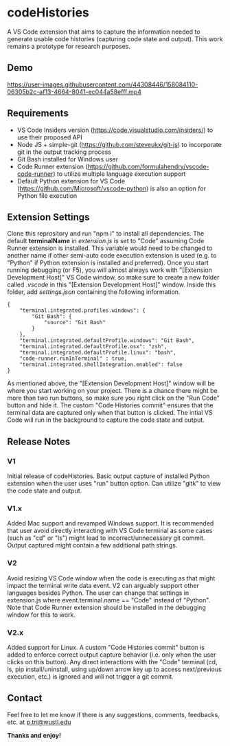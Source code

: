 # codeHistories

A VS Code extension that aims to capture the information needed to generate usable code histories (capturing code state and output). This work remains a prototype for research purposes.

## Demo

https://user-images.githubusercontent.com/44308446/158084110-06305b2c-af13-4664-8041-ec044a58efff.mp4

## Requirements

* VS Code Insiders version (https://code.visualstudio.com/insiders/) to use their proposed API
* Node JS + simple-git (https://github.com/steveukx/git-js) to incorporate git in the output tracking process
* Git Bash installed for Windows user
* Code Runner extension (https://github.com/formulahendry/vscode-code-runner) to utilize multiple language execution support
* Default Python extension for VS Code (https://github.com/Microsoft/vscode-python) is also an option for Python file execution

## Extension Settings

Clone this reprository and run "npm i" to install all dependencies. The default **terminalName** in *extension.js* is set to "Code" assuming Code Runner extension is installed. This variable would need to be changed to another name if other semi-auto code execution extension is used (e.g. to "Python" if Python extension is installed and preferred). Once you start running debugging (or F5), you will almost always work with "[Extension Development Host]" VS Code window, so make sure to create a new folder called *.vscode* in this "[Extension Development Host]" window. Inside this folder, add *settings.json* containing the following information.

```
{
    "terminal.integrated.profiles.windows": {
        "Git Bash": {
            "source": "Git Bash"
        }
    },
    "terminal.integrated.defaultProfile.windows": "Git Bash",
    "terminal.integrated.defaultProfile.osx": "zsh",
    "terminal.integrated.defaultProfile.linux": "bash",
    "code-runner.runInTerminal" : true,
    "terminal.integrated.shellIntegration.enabled": false
}
```

As mentioned above, the "[Extension Development Host]" window will be where you start working on your project. There is a chance there might be more than two run buttons, so make sure you right click on the "Run Code" button and hide it. The custom "Code Histories commit" ensures that the terminal data are captured only when that button is clicked. The intial VS Code will run in the background to capture the code state and output.

## Release Notes

### V1

Initial release of codeHistories. Basic output capture of installed Python extension when the user uses "run" button option. Can utilize "gitk" to view the code state and output.

### V1.x

Added Mac support and revamped Windows support. It is recommended that user avoid directly interacting with VS Code terminal as some cases (such as "cd" or "ls") might lead to incorrect/unnecessary git commit. Output captured might contain a few additional path strings.

### V2

Avoid resizing VS Code window when the code is executing as that might impact the terminal write data event. V2 can arguably support other languages besides Python. The user can change that settings in extension.js where event.terminal.name == "Code" instead of "Python". Note that Code Runner extension should be installed in the debugging window for this to work.

### V2.x

Added support for Linux. A custom "Code Histories commit" button is added to enforce correct output capture behavior (i.e. only when the user clicks on this button). Any direct interactions with the "Code" terminal (cd, ls, pip install/uninstall, using up/down arrow key up to access next/previous execution, etc.) is ignored and will not trigger a git commit.

## Contact

Feel free to let me know if there is any suggestions, comments, feedbacks, etc. at p.tri@wustl.edu

**Thanks and enjoy!**
